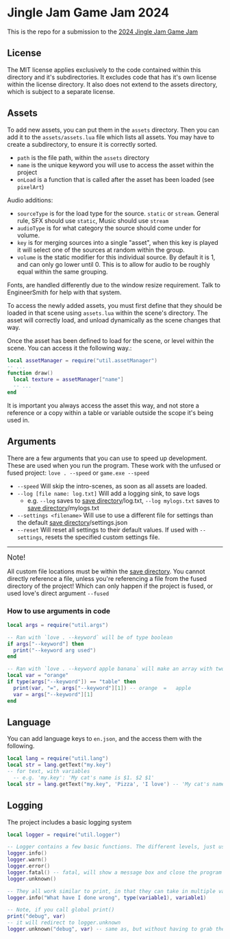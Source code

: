 # Jingle Jam Game Jam 2024
This is the repo for a submission to the [2024 Jingle Jam Game Jam](https://itch.io/jam/jinglegamejam2024)

## License
The MIT license applies exclusively to the code contained within this directory and it's subdirectories. It excludes code that has it's own license within the license directory. It also does not extend to the assets directory, which is subject to a separate license.

## Assets
To add new assets, you can put them in the `assets` directory. Then you can add it to the `assets/assets.lua` file which lists all assets. You may have to create a subdirectory, to ensure it is correctly sorted.

* `path` is the file path, within the `assets` directory
* `name` is the unique keyword you will use to access the asset within the project
* `onLoad` is a function that is called after the asset has been loaded (see `pixelArt`)

Audio additions:
* `sourceType` is for the load type for the source. `static` or `stream`. General rule, SFX should use `static`, Music should use `stream`
* `audioType` is for what category the source should come under for volume.
* `key` is for merging sources into a single "asset", when this key is played it will select one of the sources at random within the group.
* `volume` is the static modifier for this individual source. By default it is 1, and can only go lower until 0. This is to allow for audio to be roughly equal within the same grouping.

Fonts, are handled differently due to the window resize requirement. Talk to EngineerSmith for help with that system.

To access the newly added assets, you must first define that they should be loaded in that scene using `assets.lua` within the scene's directory. The asset will correctly load, and unload dynamically as the scene changes that way.

Once the asset has been defined to load for the scene, or level within the scene. You can access it the following way.:
```lua
local assetManager = require("util.assetManager")
-- ...
function draw()
  local texture = assetManager["name"]
  -- ...
end
```
It is important you always access the asset this way, and not store a reference or a copy within a table or variable outside the scope it's being used in.

## Arguments
There are a few arguments that you can use to speed up development. These are used when you run the program. These work with the unfused or fused project: `love . --speed` or `game.exe --speed`

* `--speed` Will skip the intro-scenes, as soon as all assets are loaded.
* `--log [file name: log.txt]` Will add a logging sink, to save logs
  * e.g. `--log` saves to [save directory]/log.txt, `--log mylogs.txt` saves to [save directory]/mylogs.txt
* `--settings <filename>` Will use to use a different file for settings than the default [save directory]/settings.json
* `--reset` Will reset all settings to their default values. If used with `--settings`, resets the specified custom settings file.
---
<big>Note!</big>

All custom file locations must be within the [save directory]. You cannot directly reference a file, unless you're referencing a file from the fused directory of the project! Which can only happen if the project is fused, or used love's direct argument `--fused`

### How to use arguments in code
```lua
local args = require("util.args")

-- Ran with `love . --keyword` will be of type boolean
if args["--keyword"] then
  print("--keyword arg used")
end

-- Ran with `love . --keyword apple banana` will make an array with two entries ['apple', 'banana']
local var = "orange"
if type(args["--keyword"]) == "table" then
  print(var, "=", args["--keyword"][1]) -- orange  =   apple
  var = args["--keyword"][1]
end
```

## Language
You can add language keys to `en.json`, and the access them with the following.
```lua
local lang = require("util.lang")
local str = lang.getText("my.key")
-- for text, with variables
  -- e.g. 'my.key': 'My cat's name is $1. $2 $1'
local str = lang.getText("my.key", 'Pizza', 'I love') -- 'My cat's name is Pizza. I love Pizza'
```

## Logging
The project includes a basic logging system
```lua
local logger = require("util.logger")

-- Logger contains a few basic functions. The different levels, just use different prefixes and colors (where consoles support colors)
logger.info()
logger.warn()
logger.error()
logger.fatal() -- fatal, will show a message box and close the program
logger.unknown()

-- They all work similar to print, in that they can take in multiple values
logger.info("What have I done wrong", type(variable1), variable1)

-- Note, if you call global print()
print("debug", var)
-- it will redirect to logger.unknown
logger.unknown("debug", var) -- same as, but without having to grab the logger table
```

[save directory]: https://love2d.org/wiki/love.filesystem